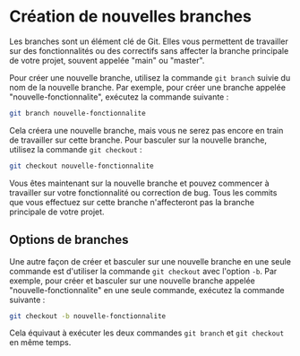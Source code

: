 # Création de nouvelles branches

Les branches sont un élément clé de Git. Elles vous permettent de travailler sur des fonctionnalités ou des correctifs sans affecter la branche principale de votre projet, souvent appelée "main" ou "master".

Pour créer une nouvelle branche, utilisez la commande `git branch` suivie du nom de la nouvelle branche. Par exemple, pour créer une branche appelée "nouvelle-fonctionnalite", exécutez la commande suivante :

```bash
git branch nouvelle-fonctionnalite
```

Cela créera une nouvelle branche, mais vous ne serez pas encore en train de travailler sur cette branche. Pour basculer sur la nouvelle branche, utilisez la commande `git checkout` :

```bash
git checkout nouvelle-fonctionnalite
```

Vous êtes maintenant sur la nouvelle branche et pouvez commencer à travailler sur votre fonctionnalité ou correction de bug. Tous les commits que vous effectuez sur cette branche n'affecteront pas la branche principale de votre projet.

## Options de branches

Une autre façon de créer et basculer sur une nouvelle branche en une seule commande est d'utiliser la commande `git checkout` avec l'option `-b`. Par exemple, pour créer et basculer sur une nouvelle branche appelée "nouvelle-fonctionnalite" en une seule commande, exécutez la commande suivante :

```bash
git checkout -b nouvelle-fonctionnalite
```

Cela équivaut à exécuter les deux commandes `git branch` et `git checkout` en même temps.
